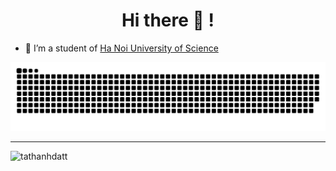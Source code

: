 <h1 align="center"> Hi there 👋 ! </h1>

<!--
**tathanhdatt/tathanhdatt** is a ✨ _special_ ✨ repository because its `README.md` (this file) appears on your GitHub profile.

Here are some ideas to get you started:

- 🔭 I’m currently working on ...
- 🌱 I’m currently learning ...
- 👯 I’m looking to collaborate on ...
- 🤔 I’m looking for help with ...
- 💬 Ask me about ...
- 📫 How to reach me: ...
- 😄 Pronouns: ...
- ⚡ Fun fact: ...
-->

- 🌱 I’m a student of [Ha Noi University of Science](http://hus.vnu.edu.vn)
<div align="center">
  <a href="https://1999azzar.github.io/1999AZZAR/">
  <img  src="https://github.com/1999AZZAR/1999AZZAR/blob/main/resources/img/grid-snake.svg"
       alt="snake" /></a>
</div>

-----
<table style="width:100%;">
  <tr>
    <img align="left" src="https://github-readme-stats.vercel.app/api?username=tathanhdatt&bg_color=FFFFFF00&text_color=179fa3&show_icons=true&count_private=true&include_all_commits=true&theme=tokyonight" alt="tathanhdatt" width="50%"/>
  </tr>
</table>
